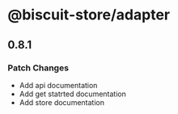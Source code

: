 # @biscuit-store/adapter

## 0.8.1
### Patch Changes

- Add api documentation
- Add get statrted documentation
- Add store documentation
